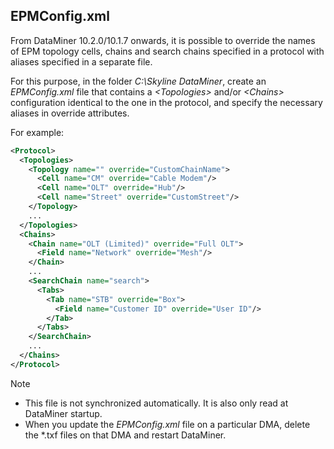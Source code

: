 ## EPMConfig.xml

From DataMiner 10.2.0/10.1.7 onwards, it is possible to override the names of EPM topology cells, chains and search chains specified in a protocol with aliases specified in a separate file.

For this purpose, in the folder *C:\\Skyline DataMiner*, create an *EPMConfig.xml* file that contains a *\<Topologies>* and/or *\<Chains>* configuration identical to the one in the protocol, and specify the necessary aliases in override attributes.

For example:

```xml
<Protocol>                                      
  <Topologies>                                    
    <Topology name="" override="CustomChainName">   
      <Cell name="CM" override="Cable Modem"/>        
      <Cell name="OLT" override="Hub"/>               
      <Cell name="Street" override="CustomStreet"/>   
    </Topology>                                     
    ...                                              
  </Topologies>                                   
  <Chains>                                        
    <Chain name="OLT (Limited)" override="Full OLT">
      <Field name="Network" override="Mesh"/>         
    </Chain>                                        
    ...                                              
    <SearchChain name="search">                     
      <Tabs>                                          
        <Tab name="STB" override="Box">                 
          <Field name="Customer ID" override="User ID"/>  
        </Tab>                                          
      </Tabs>                                         
    </SearchChain>                                  
    ...                                              
  </Chains>                                       
</Protocol>                                     
```

> [!NOTE]
> -  This file is not synchronized automatically. It is also only read at DataMiner startup.
> -  When you update the *EPMConfig.xml* file on a particular DMA, delete the \*.txf files on that DMA and restart DataMiner.
>
